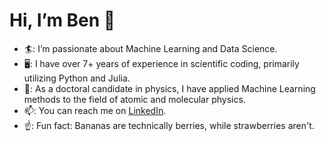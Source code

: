# Hi, I’m Ben :wave:
- 🏄: I’m passionate about Machine Learning and Data Science.
- 🖥️: I have over 7+ years of experience in scientific coding, primarily utilizing Python and Julia.
- 📖: As a doctoral candidate in physics, I have applied Machine Learning methods to the field of atomic and molecular physics.
- 📫: You can reach me on [LinkedIn](https://www.linkedin.com/in/ben-rabe).
- ☝️: Fun fact: Bananas are technically berries, while strawberries aren't.

<!---
benrabe93/benrabe93 is a ✨ special ✨ repository because its `README.md` (this file) appears on your GitHub profile.
You can click the Preview link to take a look at your changes.
--->
